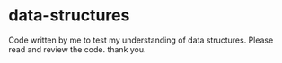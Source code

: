 # data-structures
Code written by me to test my understanding of data structures. 
Please read and review the code. 
thank you.
